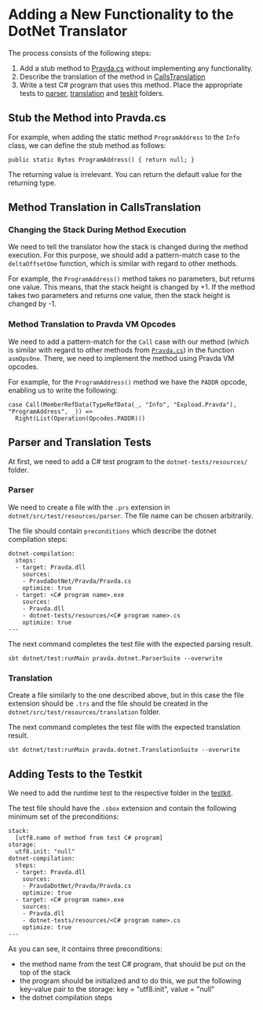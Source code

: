 # Adding a New Functionality to the DotNet Translator

The process consists of the following steps:

1) Add a stub method to [Pravda.cs](https://github.com/expload/pravda/blob/master/PravdaDotNet/Pravda/Pravda.cs) without implementing any functionality.
2) Describe the translation of the method in [CallsTranslation](https://github.com/expload/pravda/blob/master/dotnet/src/main/scala/pravda/dotnet/translation/opcode/CallsTranslation.scala)
3) Write a test C# program that uses this method. Place the appropriate tests to [parser](https://github.com/expload/pravda/tree/master/dotnet/src/test/resources/parser), [translation](https://github.com/expload/pravda/tree/master/dotnet/src/test/resources/translation) and [teskit](https://github.com/expload/pravda/tree/master/testkit/src/test/resources) folders.

## Stub the Method into Pravda.cs

For example, when adding the static method `ProgramAddress` to the `Info` class, we can define the stub method as follows:

```
public static Bytes ProgramAddress() { return null; }
```

The returning value is irrelevant. You can return the default value for the returning type.

## Method Translation in CallsTranslation

### Changing the Stack During Method Execution

We need to tell the translator how the stack is changed during the method execution. For this purpose, we should add a pattern-match case to the `deltaOffsetOne` function, which is similar with regard to other methods.

For example, the `ProgramAddress()` method takes no parameters, but returns one value. This means, that the stack height is changed by +1. If the method takes two parameters and returns one value, then the stack height is changed by -1.

### Method Translation to Pravda VM Opcodes

We need to add a pattern-match for the `Call` case with our method (which is similar with regard to other methods from [`Pravda.cs`](https://github.com/expload/pravda/blob/master/PravdaDotNet/Pravda/Pravda.cs)) in the function `asmOpsOne`. There, we need to implement the method using Pravda VM opcodes.

For example, for the `ProgramAddress()` method we have the `PADDR` opcode, enabling us to write the following:

```
case Call(MemberRefData(TypeRefData(_, "Info", "Expload.Pravda"), "ProgramAddress", _)) =>
  Right(List(Operation(Opcodes.PADDR)))
```

## Parser and Translation Tests

At first, we need to add a C# test program to the `dotnet-tests/resources/` folder.

### Parser

We need to create a file with the `.prs` extension in `dotnet/src/test/resources/parser`. The file name can be chosen arbitrarily.

The file should contain `preconditions` which describe the dotnet compilation steps:

```
dotnet-compilation:
  steps:
  - target: Pravda.dll
    sources:
    - PravdaDotNet/Pravda/Pravda.cs
    optimize: true
  - target: <C# program name>.exe
    sources:
    - Pravda.dll
    - dotnet-tests/resources/<C# program name>.cs
    optimize: true
---
```

The next command completes the test file with the expected parsing result.

```
sbt dotnet/test:runMain pravda.dotnet.ParserSuite --overwrite
```

### Translation

Create a file similarly to the one described above, but in this case the file extension should be `.trs` and the file should be created in the `dotnet/src/test/resources/translation` folder.

The next command completes the test file with the expected translation result.

```
sbt dotnet/test:runMain pravda.dotnet.TranslationSuite --overwrite
```

## Adding Tests to the Testkit

We need to add the runtime test to the respective folder in the [testkit](https://github.com/expload/pravda/tree/master/testkit/src/test/resources).

The test file should have the `.sbox` extension and contain the following minimum set of the preconditions:

```
stack:
  [utf8.name of method from test C# program]
storage:
  utf8.init: "null"
dotnet-compilation:
  steps:
  - target: Pravda.dll
    sources:
    - PravdaDotNet/Pravda/Pravda.cs
    optimize: true
  - target: <C# program name>.exe
    sources:
    - Pravda.dll
    - dotnet-tests/resources/<C# program name>.cs
    optimize: true
---
```

As you can see, it contains three preconditions:

- the method name from the test C# program, that should be put on the top of the stack
- the program should be initialized and to do this, we put the following key-value pair to the storage: key = "utf8.init", value = "null"
- the dotnet compilation steps



